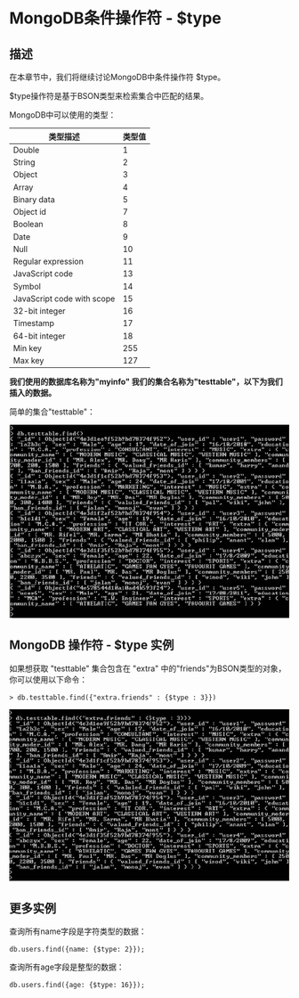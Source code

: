 
# MongoDB条件操作符 - $type

## 描述

在本章节中，我们将继续讨论MongoDB中条件操作符 $type。

$type操作符是基于BSON类型来检索集合中匹配的结果。

MongoDB中可以使用的类型：

| 类型描述 | 类型值 |
| --- | --- |
| Double | 1 |
| String | 2 |
| Object | 3 |
| Array | 4 |
| Binary data | 5 |
| Object id | 7 |
| Boolean | 8 |
| Date | 9 |
| Null | 10 |
| Regular expression | 11 |
| JavaScript code | 13 |
| Symbol | 14 |
| JavaScript code with scope | 15 |
| 32-bit integer | 16 |
| Timestamp | 17 |
| 64-bit integer | 18 |
| Min key | 255 |
| Max key | 127 |

**我们使用的数据库名称为"myinfo" 我们的集合名称为"testtable"，以下为我们插入的数据。**

简单的集合"testtable"：

![mongodb-sample-table](../img/12-1.jpg)

## MongoDB 操作符 - $type 实例

如果想获取 "testtable" 集合包含在 "extra" 中的"friends"为BSON类型的对象，你可以使用以下命令：

```
> db.testtable.find({"extra.friends" : {$type : 3}})
```

![mongodb-type-operator](../img/12-2.jpg)

## 更多实例

查询所有name字段是字符类型的数据：

```
db.users.find({name: {$type: 2}});
```

查询所有age字段是整型的数据：

```
db.users.find({age: {$type: 16}});
```


